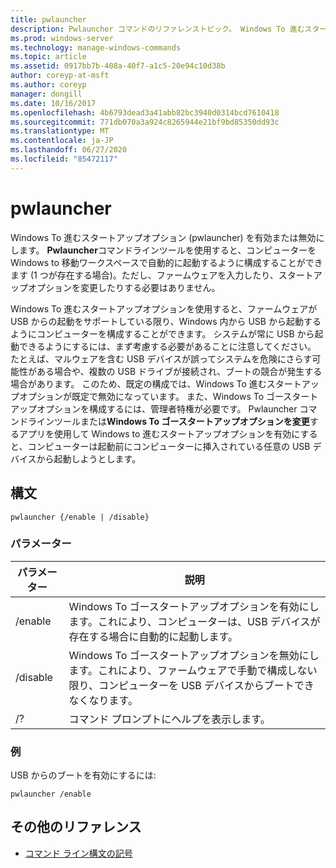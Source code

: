 ```yaml
---
title: pwlauncher
description: Pwlauncher コマンドのリファレンストピック。 Windows To 進むスタートアップオプション (pwlauncher) を有効または無効にします。
ms.prod: windows-server
ms.technology: manage-windows-commands
ms.topic: article
ms.assetid: 0917bb7b-408a-40f7-a1c5-20e94c10d38b
author: coreyp-at-msft
ms.author: coreyp
manager: dongill
ms.date: 10/16/2017
ms.openlocfilehash: 4b6793dead3a41abb82bc3940d0314bcd7610418
ms.sourcegitcommit: 771db070a3a924c8265944e21bf9bd85350dd93c
ms.translationtype: MT
ms.contentlocale: ja-JP
ms.lasthandoff: 06/27/2020
ms.locfileid: "85472117"
---
```

# <a name="pwlauncher"></a>pwlauncher

Windows To 進むスタートアップオプション (pwlauncher) を有効または無効にします。 **Pwlauncher**コマンドラインツールを使用すると、コンピューターを Windows to 移動ワークスペースで自動的に起動するように構成することができます (1 つが存在する場合)。ただし、ファームウェアを入力したり、スタートアップオプションを変更したりする必要はありません。

Windows To 進むスタートアップオプションを使用すると、ファームウェアが USB からの起動をサポートしている限り、Windows 内から USB から起動するようにコンピューターを構成することができます。 システムが常に USB から起動できるようにするには、まず考慮する必要があることに注意してください。 たとえば、マルウェアを含む USB デバイスが誤ってシステムを危険にさらす可能性がある場合や、複数の USB ドライブが接続され、ブートの競合が発生する場合があります。 このため、既定の構成では、Windows To 進むスタートアップオプションが既定で無効になっています。 また、Windows To ゴースタートアップオプションを構成するには、管理者特権が必要です。 Pwlauncher コマンドラインツールまたは**Windows To ゴースタートアップオプションを変更**するアプリを使用して Windows to 進むスタートアップオプションを有効にすると、コンピューターは起動前にコンピューターに挿入されている任意の USB デバイスから起動しようとします。

## <a name="syntax"></a>構文

```
pwlauncher {/enable | /disable}
```

### <a name="parameters"></a>パラメーター

| パラメーター | 説明 |
|--|--|
| /enable | Windows To ゴースタートアップオプションを有効にします。これにより、コンピューターは、USB デバイスが存在する場合に自動的に起動します。 |
| /disable | Windows To ゴースタートアップオプションを無効にします。これにより、ファームウェアで手動で構成しない限り、コンピューターを USB デバイスからブートできなくなります。 |
| /? | コマンド プロンプトにヘルプを表示します。 |

### <a name="examples"></a>例

USB からのブートを有効にするには:

```
pwlauncher /enable
```

## <a name="additional-references"></a>その他のリファレンス

- [コマンド ライン構文の記号](command-line-syntax-key.md)
